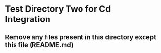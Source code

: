 # Test Directory Two for Cd Integration

## Remove any files present in this directory except this file (README.md)
